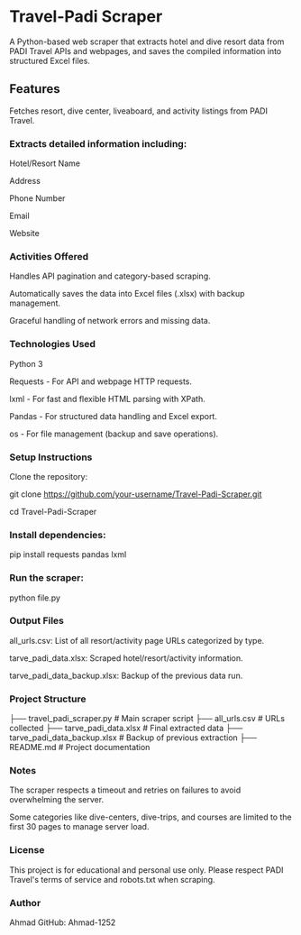 # Travel-Padi Scraper
A Python-based web scraper that extracts hotel and dive resort data from PADI Travel APIs and webpages, and saves the compiled information into structured Excel files.

## Features
Fetches resort, dive center, liveaboard, and activity listings from PADI Travel.

### Extracts detailed information including:

Hotel/Resort Name

Address

Phone Number

Email

Website

### Activities Offered

Handles API pagination and category-based scraping.

Automatically saves the data into Excel files (.xlsx) with backup management.

Graceful handling of network errors and missing data.

### Technologies Used
Python 3

Requests - For API and webpage HTTP requests.

lxml - For fast and flexible HTML parsing with XPath.

Pandas - For structured data handling and Excel export.

os - For file management (backup and save operations).

### Setup Instructions
Clone the repository:

git clone https://github.com/your-username/Travel-Padi-Scraper.git

cd Travel-Padi-Scraper

### Install dependencies:
pip install requests pandas lxml

### Run the scraper:
python file.py


### Output Files
all_urls.csv: List of all resort/activity page URLs categorized by type.

tarve_padi_data.xlsx: Scraped hotel/resort/activity information.

tarve_padi_data_backup.xlsx: Backup of the previous data run.

### Project Structure
├── travel_padi_scraper.py   # Main scraper script
├── all_urls.csv             # URLs collected
├── tarve_padi_data.xlsx      # Final extracted data
├── tarve_padi_data_backup.xlsx  # Backup of previous extraction
├── README.md                # Project documentation

### Notes
The scraper respects a timeout and retries on failures to avoid overwhelming the server.

Some categories like dive-centers, dive-trips, and courses are limited to the first 30 pages to manage server load.

### License
This project is for educational and personal use only. Please respect PADI Travel's terms of service and robots.txt when scraping.

### Author
Ahmad
GitHub: Ahmad-1252
